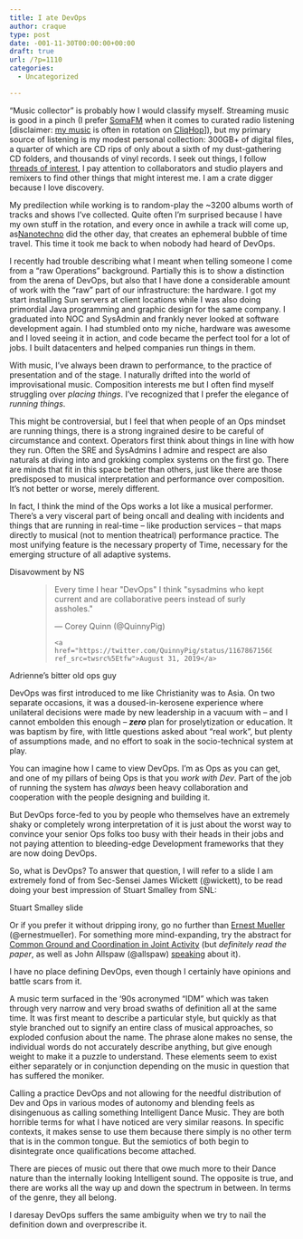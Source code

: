 ```yaml
---
title: I ate DevOps
author: craque
type: post
date: -001-11-30T00:00:00+00:00
draft: true
url: /?p=1110
categories:
  - Uncategorized

---
```

&#8220;Music collector&#8221; is probably how I would classify myself. Streaming music is good in a pinch (I prefer <a rel="noreferrer noopener" aria-label=" (opens in a new tab)" href="http://somafm.com/" target="_blank">SomaFM</a> when it comes to curated radio listening [disclaimer: <a rel="noreferrer noopener" aria-label=" (opens in a new tab)" href="https://craque.bandcamp.com/" target="_blank">my music</a> is often in rotation on <a rel="noreferrer noopener" aria-label=" (opens in a new tab)" href="http://somafm.com/cliqhop/" target="_blank">CliqHop</a>]), but my primary source of listening is my modest personal collection: 300GB+ of digital files, a quarter of which are CD rips of only about a sixth of my dust-gathering CD folders, and thousands of vinyl records. I seek out things, I follow <a href="https://sounding.com/blog/2019/08/15/meta-workshop-jam/" target="_blank" rel="noreferrer noopener" aria-label="threads of interest (opens in a new tab)">threads of interest</a>, I pay attention to collaborators and studio players and remixers to find other things that might interest me. I am a crate digger because I love discovery.

My predilection while working is to random-play the ~3200 albums worth of tracks and shows I&#8217;ve collected. Quite often I&#8217;m surprised because I have my own stuff in the rotation, and every once in awhile a track will come up, as<a rel="noreferrer noopener" aria-label="Nanotechno (opens in a new tab)" href="http://craque.net/snd/unreleased/craque-nanotechno-lofi.mp3" target="_blank">Nanotechno</a> did the other day, that creates an ephemeral bubble of time travel. This time it took me back to when nobody had heard of DevOps.

I recently had trouble describing what I meant when telling someone I come from a &#8220;raw Operations&#8221; background. Partially this is to show a distinction from the arena of DevOps, but also that I have done a considerable amount of work with the &#8220;raw&#8221; part of our infrastructure: the hardware. I got my start installing Sun servers at client locations while I was also doing primordial Java programming and graphic design for the same company. I graduated into NOC and SysAdmin and frankly never looked at software development again. I had stumbled onto my niche, hardware was awesome and I loved seeing it in action, and code became the perfect tool for a lot of jobs. I built datacenters and helped companies run things in them.

With music, I&#8217;ve always been drawn to performance, to the practice of presentation and of the stage. I naturally drifted into the world of improvisational music. Composition interests me but I often find myself struggling over _placing things_. I&#8217;ve recognized that I prefer the elegance of _running things_.

This might be controversial, but I feel that when people of an Ops mindset are running things, there is a strong ingrained desire to be careful of circumstance and context. Operators first think about things in line with how they run. Often the SRE and SysAdmins I admire and respect are also naturals at diving into and grokking complex systems on the first go. There are minds that fit in this space better than others, just like there are those predisposed to musical interpretation and performance over composition. It&#8217;s not better or worse, merely different.

In fact, I think the mind of the Ops works a lot like a musical performer. There&#8217;s a very visceral part of being oncall and dealing with incidents and things that are running in real-time &#8211; like production services &#8211; that maps directly to musical (not to mention theatrical) performance practice. The most unifying feature is the necessary property of Time, necessary for the emerging structure of all adaptive systems.



Disavowment by NS<figure class="wp-block-embed-twitter wp-block-embed is-type-rich is-provider-twitter">

<div class="wp-block-embed__wrapper">
  <blockquote class="twitter-tweet" data-width="550" data-dnt="true">
    <p lang="en" dir="ltr">
      Every time I hear "DevOps" I think "sysadmins who kept current and are collaborative peers instead of surly assholes."
    </p>&mdash; Corey Quinn (@QuinnyPig) 
    
    <a href="https://twitter.com/QuinnyPig/status/1167867156060463104?ref_src=twsrc%5Etfw">August 31, 2019</a>
  </blockquote>
</div></figure> 

Adrienne&#8217;s bitter old ops guy

DevOps was first introduced to me like Christianity was to Asia. On two separate occasions, it was a doused-in-kerosene experience where unilateral decisions were made by new leadership in a vacuum with &#8211; and I cannot embolden this enough &#8211; _**zero**_ plan for proselytization or education. It was baptism by fire, with little questions asked about &#8220;real work&#8221;, but plenty of assumptions made, and no effort to soak in the socio-technical system at play.

You can imagine how I came to view DevOps. I&#8217;m as Ops as you can get, and one of my pillars of being Ops is that you _work with Dev_. Part of the job of running the system has _always_ been heavy collaboration and cooperation with the people designing and building it.

But DevOps force-fed to you by people who themselves have an extremely shaky or completely wrong interpretation of it is just about the worst way to convince your senior Ops folks too busy with their heads in their jobs and not paying attention to bleeding-edge Development frameworks that they are now doing DevOps.

So, what is DevOps? To answer that question, I will refer to a slide I am extremely fond of from Sec-Sensei James Wickett (@wickett), to be read doing your best impression of Stuart Smalley from SNL:

Stuart Smalley slide

Or if you prefer it without dripping irony, go no further than [Ernest Mueller][1] (@ernestmueller). For something more mind-expanding, try the abstract for [Common Ground and Coordination in Joint Activity][2] (but _definitely read the paper_, as well as John Allspaw (@allspaw) [speaking][3] about it).

I have no place defining DevOps, even though I certainly have opinions and battle scars from it.

A music term surfaced in the ‘90s acronymed “IDM” which was taken through very narrow and very broad swaths of definition all at the same time. It was first meant to describe a particular style, but quickly as that style branched out to signify an entire class of musical approaches, so exploded confusion about the name. The phrase alone makes no sense, the individual words do not accurately describe anything, but give enough weight to make it a puzzle to understand. These elements seem to exist either separately or in conjunction depending on the music in question that has suffered the moniker.

Calling a practice DevOps and not allowing for the needful distribution of Dev and Ops in various modes of autonomy and blending feels as disingenuous as calling something Intelligent Dance Music. They are both horrible terms for what I have noticed are very similar reasons. In specific contexts, it makes sense to use them because there simply is no other term that is in the common tongue. But the semiotics of both begin to disintegrate once qualifications become attached.

There are pieces of music out there that owe much more to their Dance nature than the internally looking Intelligent sound. The opposite is true, and there are works all the way up and down the spectrum in between. In terms of the genre, they all belong.

I daresay DevOps suffers the same ambiguity when we try to nail the definition down and overprescribe it.

 [1]: https://theagileadmin.com/what-is-devops/
 [2]: https://www.researchgate.net/publication/227992178_Common_Ground_and_Coordination_in_Joint_Activity
 [3]: https://paperswelove.org/2016/video/john-allspaw-common-ground/
